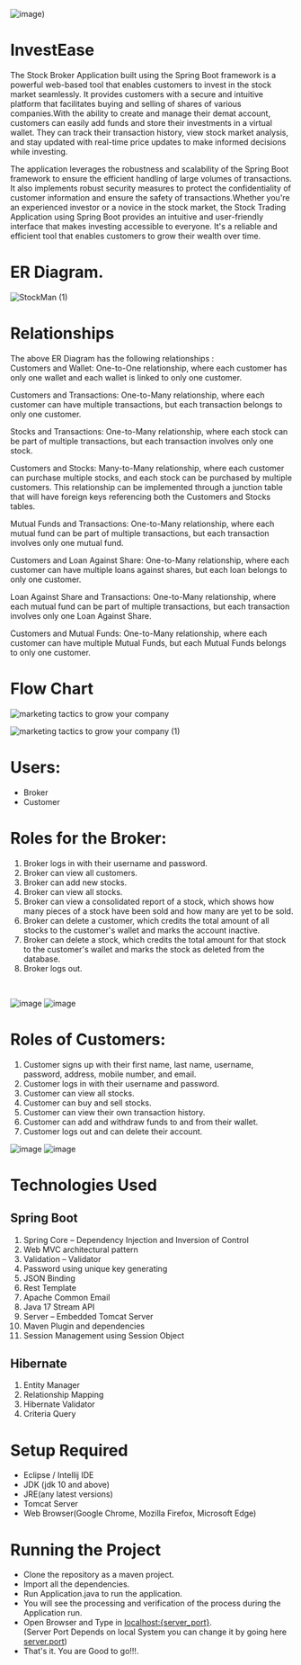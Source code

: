 ![image](https://github.com/user-attachments/assets/b2797e84-fdc4-4c76-a1f0-c7cc10f92743))
# InvestEase

The Stock Broker Application built using the Spring Boot framework is a powerful web-based tool that enables customers to invest in the stock market seamlessly. It provides customers with a secure and intuitive platform that facilitates buying and selling of shares of various companies.With the ability to create and manage their demat account, customers can easily add funds and store their investments in a virtual wallet. They can track their transaction history, view stock market analysis, and stay updated with real-time price updates to make informed decisions while investing.

The application leverages the robustness and scalability of the Spring Boot framework to ensure the efficient handling of large volumes of transactions. It also implements robust security measures to protect the confidentiality of customer information and ensure the safety of transactions.Whether you're an experienced investor or a novice in the stock market, the Stock Trading Application using Spring Boot provides an intuitive and user-friendly interface that makes investing accessible to everyone. It's a reliable and efficient tool that enables customers to grow their wealth over time.

# ER Diagram.

![StockMan (1)](https://user-images.githubusercontent.com/112793753/236673794-e0a3425a-8437-46aa-8edb-5b0e9107d69c.png)
# Relationships
The above ER Diagram has the following relationships : <br/>
Customers and Wallet: One-to-One relationship, where each customer has only one wallet and each wallet is linked to only one customer.

Customers and Transactions: One-to-Many relationship, where each customer can have multiple transactions, but each transaction belongs to only one customer.

Stocks and Transactions: One-to-Many relationship, where each stock can be part of multiple transactions, but each transaction involves only one stock.

Customers and Stocks: Many-to-Many relationship, where each customer can purchase multiple stocks, and each stock can be purchased by multiple customers. This relationship can be implemented through a junction table that will have foreign keys referencing both the Customers and Stocks tables.

Mutual Funds and Transactions: One-to-Many relationship, where each mutual fund can be part of multiple transactions, but each transaction involves only one mutual fund.

Customers and Loan Against Share: One-to-Many relationship, where each customer can have multiple loans against shares, but each loan belongs to only one customer.

Loan Against Share and Transactions: One-to-Many relationship, where each mutual fund can be part of multiple transactions, but each transaction involves only one Loan Against Share.

Customers and Mutual Funds: One-to-Many relationship, where each customer can have multiple Mutual Funds, but each Mutual Funds belongs to only one customer.

# Flow Chart

![marketing tactics to grow your company](https://user-images.githubusercontent.com/112793753/236677792-86dc5d0a-c91e-4f74-8c38-8879040b175b.png)

![marketing tactics to grow your company (1)](https://user-images.githubusercontent.com/112793753/236677813-1569ac4c-3bfc-430e-b973-d08fb80a9641.png)

# Users:

- Broker
- Customer

# Roles for the Broker:

1. Broker logs in with their username and password.
2. Broker can view all customers.
3. Broker can add new stocks.
4. Broker can view all stocks.
5. Broker can view a consolidated report of a stock, which shows how many pieces of a stock have been sold and how many are yet to be sold.
6. Broker can delete a customer, which credits the total amount of all stocks to the customer's wallet and marks the account inactive.
7. Broker can delete a stock, which credits the total amount for that stock to the customer's wallet and marks the stock as deleted from the database.
8. Broker logs out.

<br/>

![image](https://user-images.githubusercontent.com/112793753/236678054-523b0d4a-66b6-45d0-907a-b6098534ef19.png)
![image](https://user-images.githubusercontent.com/112793753/236678087-0f8714a3-f353-47b7-b921-02f64f9b0974.png)

# Roles of Customers:

1. Customer signs up with their first name, last name, username, password, address, mobile number, and email.
2. Customer logs in with their username and password.
3. Customer can view all stocks.
4. Customer can buy and sell stocks.
5. Customer can view their own transaction history.
6. Customer can add and withdraw funds to and from their wallet.
7. Customer logs out and can delete their account.

![image](https://user-images.githubusercontent.com/112793753/236678247-01bdf2e1-7c02-479c-8ddf-b237f805b51b.png)
![image](https://user-images.githubusercontent.com/112793753/236678279-db5886a3-2008-41dd-a6e2-314ae01fb4e0.png)


# Technologies Used
## Spring Boot
1. Spring Core – Dependency Injection and Inversion of Control
2. Web MVC architectural pattern
3. Validation – Validator
4. Password using unique key generating
5. JSON Binding
8. Rest Template
9. Apache Common Email
10. Java 17 Stream API
11. Server – Embedded Tomcat Server
12. Maven Plugin and dependencies
13. Session Management using Session Object

## Hibernate
1. Entity Manager
2. Relationship Mapping
3. Hibernate Validator
4. Criteria Query

# Setup Required
- Eclipse / Intellij IDE
- JDK (jdk 10 and above)
- JRE(any latest versions)
- Tomcat Server
- Web Browser(Google Chrome, Mozilla Firefox, Microsoft Edge)

# Running the Project
- Clone the repository as a maven project.
- Import all the dependencies.
- Run Application.java to run the application.
- You will see the processing and verification of the process during the Application run.
- Open Browser and Type in [localhost:{server_port}](https://locallhost.com/). <br/>(Server Port Depends on local System you can change it by going here [server.port](https://github.com/modhtanmay/Stock-Trading-Management/blob/master/Share-Data/src/main/resources/application.properties))
- That's it. You are Good to go!!!.



